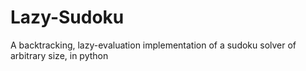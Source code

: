 # Lazy-Sudoku
A backtracking, lazy-evaluation implementation of a sudoku solver of arbitrary size, in python
